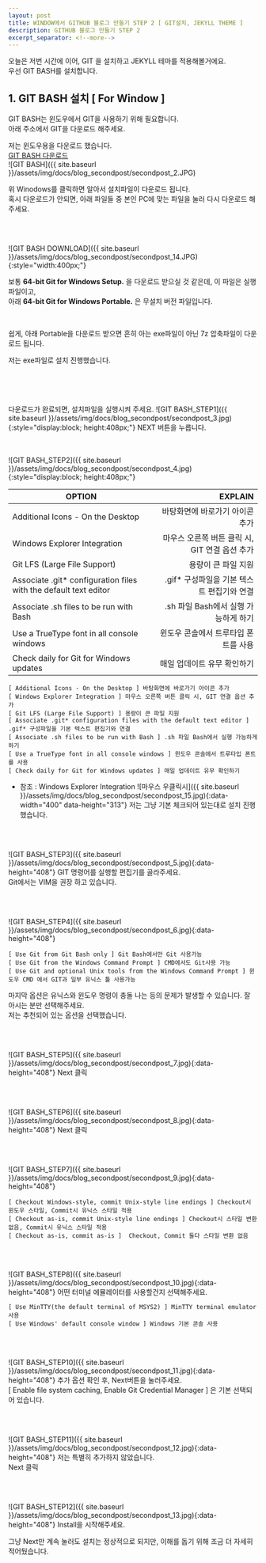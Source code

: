 ```yaml
---
layout: post
title: WINDOW에서 GITHUB 블로그 만들기 STEP 2 [ GIT설치, JEKYLL THEME ]
description: GITHUB 블로그 만들기 STEP 2
excerpt_separator: <!--more-->
---
```


오늘은 저번 시간에 이어, GIT 을 설치하고 JEKYLL 테마를 적용해볼거에요.  
우선 GIT BASH를 설치합니다.  

## 1. GIT BASH 설치 [ For Window ]
GIT BASH는 윈도우에서 GIT을 사용하기 위해 필요합니다.  
아래 주소에서 GIT을 다운로드 해주세요.  

저는 윈도우용을 다운로드 했습니다.   
[GIT BASH 다운로드](https://git-scm.com/downloads)  
![GIT BASH]({{ site.baseurl }}/assets/img/docs/blog_secondpost/secondpost_2.JPG)

위 Winodows를 클릭하면 알아서 설치파일이 다운로드 됩니다.  
혹시 다운로드가 안되면, 아래 파일들 중 본인 PC에 맞는 파일을 눌러 다시 다운로드 해주세요.  

<br><br>

![GIT BASH DOWNLOAD]({{ site.baseurl }}/assets/img/docs/blog_secondpost/secondpost_14.JPG){:style="width:400px;"}


보통 **64-bit Git for Windows Setup.** 을 다운로드 받으실 것 같은데, 이 파일은 실행파일이고,  
아래 **64-bit Git for Windows Portable.** 은 무설치 버전 파일입니다.  

<br>

쉽게, 아래 Portable을 다운로드 받으면 흔히 아는 exe파일이 아닌 7z 압축파일이 다운로드 됩니다.

저는 exe파일로 설치 진행했습니다.  

<br><br><br>

다운로드가 완료되면, 설치파일을 실행시켜 주세요.
![GIT BASH_STEP1]({{ site.baseurl }}/assets/img/docs/blog_secondpost/secondpost_3.jpg){:style="display:block; height:408px;"}
NEXT 버튼을 누릅니다.

<br><br>
![GIT BASH_STEP2]({{ site.baseurl }}/assets/img/docs/blog_secondpost/secondpost_4.jpg){:style="display:block; height:408px;"}

|OPTION|EXPLAIN|  
|---|---:|  
| Additional Icons - On the Desktop | 바탕화면에 바로가기 아이콘 추가 |  
| Windows Explorer Integration | 마우스 오른쪽 버튼 클릭 시, GIT 연결 옵션 추가  |  
| Git LFS (Large File Support) | 용량이 큰 파일 지원  |  
| Associate .git* configuration files with the default text editor | .gif* 구성파일을 기본 텍스트 편집기와 연결  |  
| Associate .sh files to be run with Bash | .sh 파일 Bash에서 실행 가능하게 하기  |  
| Use a TrueType font in all console windows | 윈도우 콘솔에서 트루타입 폰트를 사용  |  
| Check daily for Git for Windows updates | 매일 업데이트 유무 확인하기 |  

~~~
[ Additional Icons - On the Desktop ] 바탕화면에 바로가기 아이콘 추가
[ Windows Explorer Integration ] 마우스 오른쪽 버튼 클릭 시, GIT 연결 옵션 추가  
[ Git LFS (Large File Support) ] 용량이 큰 파일 지원  
[ Associate .git* configuration files with the default text editor ] .gif* 구성파일을 기본 텍스트 편집기와 연결  
[ Associate .sh files to be run with Bash ] .sh 파일 Bash에서 실행 가능하게 하기  
[ Use a TrueType font in all console windows ] 윈도우 콘솔에서 트루타입 폰트를 사용  
[ Check daily for Git for Windows updates ] 매일 업데이트 유무 확인하기  
~~~


* 참조 : Windows Explorer Integration
![마우스 우클릭시]({{ site.baseurl }}/assets/img/docs/blog_secondpost/secondpost_15.jpg){:data-width="400" data-height="313"}
저는 그냥 기본 체크되어 있는대로 설치 진행했습니다.

<br><br>

![GIT BASH_STEP3]({{ site.baseurl }}/assets/img/docs/blog_secondpost/secondpost_5.jpg){:data-height="408"}
GIT 명령어를 실행할 편집기를 골라주세요.  
Git에서는 VIM을 권장 하고 있습니다.  

<br><br>

![GIT BASH_STEP4]({{ site.baseurl }}/assets/img/docs/blog_secondpost/secondpost_6.jpg){:data-height="408"}

~~~
[ Use Git from Git Bash only ] Git Bash에서만 Git 사용가능  
[ Use Git from the Windows Command Prompt ] CMD에서도 Git사용 가능  
[ Use Git and optional Unix tools from the Windows Command Prompt ] 윈도우 CMD 에서 GIT과 일부 유닉스 툴 사용가능  
~~~
마지막 옵션은 유닉스와 윈도우 명령이 충돌 나는 등의 문제가 발생할 수 있습니다. 잘 아시는 분만 선택해주세요.  
저는 추천되어 있는 옵션을 선택했습니다.  

<br><br>

![GIT BASH_STEP5]({{ site.baseurl }}/assets/img/docs/blog_secondpost/secondpost_7.jpg){:data-height="408"}
Next 클릭  

<br><br>

![GIT BASH_STEP6]({{ site.baseurl }}/assets/img/docs/blog_secondpost/secondpost_8.jpg){:data-height="408"}
Next 클릭  

<br><br>

![GIT BASH_STEP7]({{ site.baseurl }}/assets/img/docs/blog_secondpost/secondpost_9.jpg){:data-height="408"}
~~~
[ Checkout Windows-style, commit Unix-style line endings ] Checkout시 윈도우 스타일, Commit시 유닉스 스타일 적용  
[ Checkout as-is, commit Unix-style line endings ] Checkout시 스타일 변환 없음, Commit시 유닉스 스타일 적용  
[ Checkout as-is, commit as-is ]  Checkout, Commit 둘다 스타일 변환 없음    
~~~

<br><br>

![GIT BASH_STEP8]({{ site.baseurl }}/assets/img/docs/blog_secondpost/secondpost_10.jpg){:data-height="408"}
어떤 터미널 에뮬레이터를 사용할건지 선택해주세요.  
~~~
[ Use MinTTY(the default terminal of MSYS2) ] MinTTY terminal emulator 사용  
[ Use Windows' default console window ] Windows 기본 콘솔 사용  
~~~

<br><br>

![GIT BASH_STEP10]({{ site.baseurl }}/assets/img/docs/blog_secondpost/secondpost_11.jpg){:data-height="408"}
추가 옵션 확인 후, Next버튼을 눌러주세요.  
[ Enable file system caching, Enable Git Credential Manager ] 은 기본 선택되어 있습니다.  

<br><br>

![GIT BASH_STEP11]({{ site.baseurl }}/assets/img/docs/blog_secondpost/secondpost_12.jpg){:data-height="408"}
저는 특별히 추가하지 않았습니다.  
Next 클릭  

<br><br>

![GIT BASH_STEP12]({{ site.baseurl }}/assets/img/docs/blog_secondpost/secondpost_13.jpg){:data-height="408"}
Install을 시작해주세요.  

그냥 Next만 계속 눌러도 설치는 정상적으로 되지만, 이해를 돕기 위해 조금 더 자세히 적어뒀습니다.
